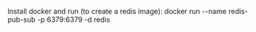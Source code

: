 Install docker and run (to create a redis image):
docker run --name redis-pub-sub -p 6379:6379 -d redis